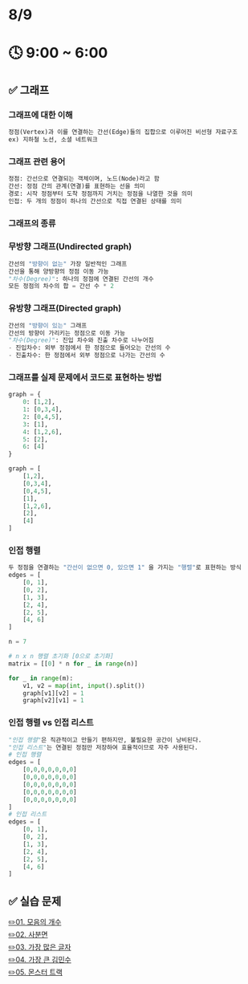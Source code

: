 # 8/9

# 🕓 9:00 ~ 6:00

## ✅ 그래프

### 그래프에 대한 이해

```py
정점(Vertex)과 이를 연결하는 간선(Edge)들의 집합으로 이루어진 비선형 자료구조
ex) 지하철 노선, 소셜 네트워크
```

### **그래프 관련 용어**

```py
정점: 간선으로 연결되는 객체이며, 노드(Node)라고 함
간선: 정점 간의 관계(연결)를 표현하는 선을 의미
경로: 시작 정점부터 도착 정점까지 거치는 정점을 나열한 것을 의미
인접: 두 개의 정점이 하나의 간선으로 직접 연결된 상태를 의미
```

### 그래프의 종류

### **무방향 그래프(Undirected graph)**

```py
간선의 "방향이 없는" 가장 일반적인 그래프
간선을 통해 양방향의 정점 이동 가능
"차수(Degree)": 하나의 정점에 연결된 간선의 개수
모든 정점의 차수의 합 = 간선 수 * 2
```

### **유방향 그래프(Directed graph)**

```py
간선의 "방향이 있는" 그래프
간선의 방향이 가리키는 정점으로 이동 가능
"차수(Degree)": 진입 차수와 진출 차수로 나누어짐
- 진입차수: 외부 정점에서 한 정점으로 들어오는 간선의 수
- 진출차수: 한 정점에서 외부 정점으로 나가는 간선의 수
```

### **그래프를 실제 문제에서 코드로 표현하는 방법**

```py
graph = {
    0: [1,2],
    1: [0,3,4],
    2: [0,4,5],
    3: [1],
    4: [1,2,6],
    5: [2],
    6: [4]
}

graph = [
    [1,2],
    [0,3,4],
    [0,4,5],
    [1],
    [1,2,6],
    [2],
    [4]
]
```

### **인접 행렬**

```py
두 정점을 연결하는 "간선이 없으면 0, 있으면 1" 을 가지는 "행렬"로 표현하는 방식
edges = [
    [0, 1],
    [0, 2],
    [1, 3],
    [2, 4],
    [2, 5],
    [4, 6]
]

n = 7

# n x n 행렬 초기화 [0으로 초기화]
matrix = [[0] * n for _ in range(n)]

for _ in range(m):
    v1, v2 = map(int, input().split())
    graph[v1][v2] = 1
    graph[v2][v1] = 1
```

### **인접 행렬 vs 인접 리스트**

```py
"인접 행렬"은 직관적이고 만들기 편하지만, 불필요한 공간이 낭비된다.
"인접 리스트"는 연결된 정점만 저장하여 효율적이므로 자주 사용된다.
# 인접 행렬
edges = [
    [0,0,0,0,0,0,0]
    [0,0,0,0,0,0,0]
    [0,0,0,0,0,0,0]
    [0,0,0,0,0,0,0]
    [0,0,0,0,0,0,0]
]
# 인접 리스트
edges = [
    [0, 1],
    [0, 2],
    [1, 3],
    [2, 4],
    [2, 5],
    [4, 6]
]
```

## ✅ 실습 문제

[✏️01. 모음의 개수](./CodingTest2/01.%EB%AA%A8%EC%9D%8C%EC%9D%98%20%EA%B0%9C%EC%88%98.py)  
[✏️02. 사분면](./CodingTest2/02.%EC%82%AC%EB%B6%84%EB%A9%B4.py)  
[✏️03. 가장 많은 글자](./CodingTest2/03.%EA%B0%80%EC%9E%A5%20%EB%A7%8E%EC%9D%80%20%EA%B8%80%EC%9E%90.py)  
[✏️04. 가장 큰 김민수](./CodingTest2/04.%EA%B0%80%EC%9E%A5%20%ED%81%B0%20%EA%B9%80%EB%AF%BC%EC%88%98.py)  
[✏️05. 몬스터 트랙](.//CodingTest2/05.%EB%AA%AC%EC%8A%A4%ED%84%B0%20%ED%8A%B8%EB%9F%AD.py)

